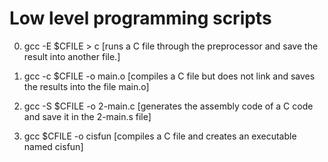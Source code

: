 Low level programming scripts
=============================

 0. gcc -E $CFILE > c [runs a C file through the preprocessor and save the result into another file.]

 1. gcc -c $CFILE -o main.o  [compiles a C file but does not link and saves the results into the file main.o]

 2. gcc -S $CFILE -o 2-main.c [generates the assembly code of a C code and save it in the 2-main.s file]

 3. gcc $CFILE -o cisfun  [compiles a C file and creates an executable named cisfun]